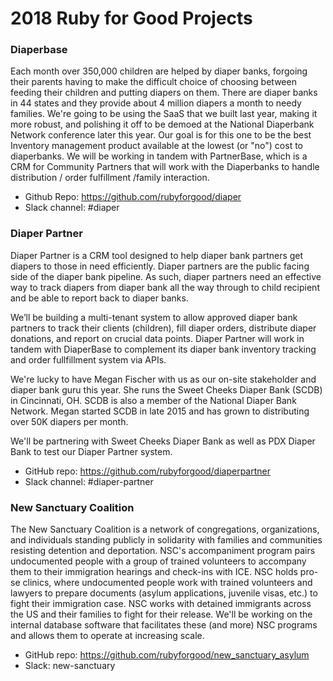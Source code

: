 # 2018 Ruby for Good Projects

### Diaperbase
Each month over 350,000 children are helped by diaper banks, forgoing their parents having to make the difficult choice of choosing between feeding their children and putting diapers on them. There are diaper banks in 44 states and they provide about 4 million diapers a month to needy families. We're going to be using the SaaS that we built last year, making it more robust, and polishing it off to be demoed at the National Diaperbank Network conference later this year. Our goal is for this one to be the best Inventory management product available at the lowest (or "no") cost to diaperbanks. We will be working in tandem with PartnerBase, which is a CRM for Community Partners that will work with the Diaperbanks to handle distribution / order fulfillment /family interaction.
 
* Github Repo: https://github.com/rubyforgood/diaper
* Slack channel: #diaper 

### Diaper Partner

Diaper Partner is a CRM tool designed to help diaper bank partners get diapers to those in need efficiently. Diaper partners are the public facing side of the diaper bank pipeline. As such, diaper partners need an effective way to track diapers from diaper bank all the way through to child recipient and be able to report back to diaper banks.

We’ll be building a multi-tenant system to allow approved diaper bank partners to track their clients (children), fill diaper orders, distribute diaper donations, and report on crucial data points. Diaper Partner will work in tandem with DiaperBase to complement its diaper bank inventory tracking and order fullfillment system via APIs.

We're lucky to have Megan Fischer with us as our on-site stakeholder and diaper bank guru this year. She runs the Sweet Cheeks Diaper Bank (SCDB) in Cincinnati, OH. SCDB is also a member of the National Diaper Bank Network. Megan started SCDB in late 2015 and has grown to distributing over 50K diapers per month.

We'll be partnering with Sweet Cheeks Diaper Bank as well as PDX Diaper Bank to test our Diaper Partner system.

* GitHub repo: https://github.com/rubyforgood/diaperpartner
* Slack channel: #diaper-partner

### New Sanctuary Coalition

The New Sanctuary Coalition is a network of congregations, organizations, and individuals standing publicly in solidarity with families and communities resisting detention and deportation. NSC's accompaniment program pairs undocumented people with a group of trained volunteers to accompany them to their immigration hearings and check-ins with ICE. NSC holds pro-se clinics, where undocumented people work with trained volunteers and lawyers to prepare documents (asylum applications, juvenile visas, etc.) to fight their immigration case.  NSC works with detained immigrants across the US and their families to fight for their release.  We'll be working on the internal database software that facilitates these (and more) NSC programs and allows them to operate at increasing scale.

* GitHub repo: https://github.com/rubyforgood/new_sanctuary_asylum
* Slack: new-sanctuary
